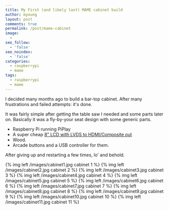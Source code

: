 ```yaml
---
title: My First (and likely last) MAME cabinet build
author: myoung
layout: post
comments: true
permalink: /post/mame-cabinet
image:
  - 
seo_follow:
  - 'false'
seo_noindex:
  - 'false'
categories:
  - raspberrypi
  - mame
tags:
  - raspberrypi
  - mame
---
```


I decided many months ago to build a bar-top cabinet. After many frustrations and failed attempts: it's done.<!-- more -->

It was fairly simple after getting the table saw I needed and some parts later on.
Basically it was a fly-by-your seat design with some generic parts.

 * Raspberry Pi running PiPlay
 * A super cheap [8" LCD with LVDS to HDMI/Composite out](https://www.panelook.com/EJ080NA-04C_Innolux_8.0_LCM_overview_12715.html)
 * Wood.
 * Arcade buttons and a USB controller for them.

After giving up and restarting a few times, lo' and behold.

{% img left /images/cabinet1.jpg cabinet 1 %}
{% img left /images/cabinet2.jpg cabinet 2 %}
{% img left /images/cabinet3.jpg cabinet 3 %}
{% img left /images/cabinet4.jpg cabinet 4 %}
{% img left /images/cabinet5.jpg cabinet 5 %}
{% img left /images/cabinet6.jpg cabinet 6 %}
{% img left /images/cabinet7.jpg cabinet 7 %}
{% img left /images/cabinet8.jpg cabinet 8 %}
{% img left /images/cabinet9.jpg cabinet 9 %}
{% img left /images/cabinet10.jpg cabinet 10 %}
{% img left /images/cabinet11.jpg cabinet 11 %}
